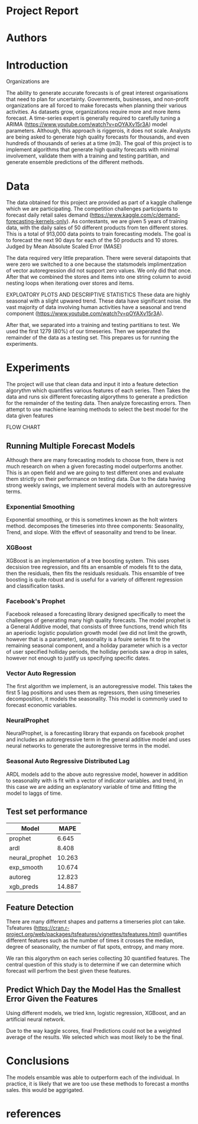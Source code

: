 # Project Report
# Authors
# Introduction

Organizations are

The ability to generate accurate forecasts is of great interest organisations that need to plan for uncertainty. Governments, businesses, and non-profit organizations are all forced to make forecasts when planning their various activities. As datasets grow, organizations require more and more items forecast. A time-series expert is generally required to carefully tuning a ARIMA (https://www.youtube.com/watch?v=pOYAXv15r3A) model parameters. Although, this approach is riggerois, it does not scale. Analysts are being asked to generate high quality forecasts for thousands, and even hundreds of thousands of series at a time (m3). The goal of this project is to implement algorithms that generate high quality forecasts with minimal involvement, validate them with a training and testing partitian, and generate ensemble predictions of the different methods.

# Data

The data obtained for this project are provided as part of a kaggle challenge which we are participating. The competition challenges participants to forecast daily retail sales demand (https://www.kaggle.com/c/demand-forecasting-kernels-only). As contestants, we are given 5 years of training data, with the daily sales of 50 different products from ten different stores. This is a total of 913,000 data points to train forecasting models. The goal is to forecast the next 90 days for each of the 50 products and 10 stores. Judged by Mean Absolute Scaled Error (MASE)

The data required very little preparation. There were several datapoints that were zero we switched to a one because the statsmodels implimentzation of vector autoregression did not support zero values. We only did that once. After that we combined the stores and items into one string column to avoid nesting loops when iterationg over stores and items.

EXPLOATORY PLOTS AND DESCRIPTIVE STATISTICS
These data are highly seasonal with a slight upwared trend. These data have significant noise. the vast majority of data involving human activities have a seasonal and trend component (https://www.youtube.com/watch?v=pOYAXv15r3A). 

After that, we separated into a training and testing partitians to test. We used the first 1279 (80%) of our timeseries. Then we seperated the remainder of the data as a testing set. This prepares us for running the experiments.

# Experiments

The project will use that clean data and input it into a feature detection algorythm which quantifies various features of each series. Then Takes the data and runs six different forecasting algorythms to generate a prediction for the remainder of the testing data. Then analyze forecasting errors. Then attempt to use machiene learning methods to select the best model for the data given features

FLOW CHART

## Running Multiple Forecast Models

Although there are many forecasting models to choose from, there is not much research on when a given forecasting model outperforms another. This is an open field and we are going to test different ones and evaluate them strictly on their performance on testing data. Due to the data having strong weekly swings, we implement several models with an autoregressive terms.

### Exponential Smoothing

Exponential smoothing, or this is sometimes known as the holt winters method. decomposes the timeseries into three components: Seasonality, Trend, and slope. With the effevt of seasonality and trend to be linear.

### XGBoost

XGBoost is an implementation of a tree boosting system. This uses decsision tree regression, and fits an ensamble of models fit to the data, then the residuals, then fits the residuals residuals. This ensamble of tree boosting is quite robust and is useful for a variety of different regression and classification tasks.

### Facebook's Prophet

Facebook released a forecasting library designed specifically to meet the challenges of generating many high quality forecasts. The model prophet is a General Additive model, that consists of three functions, trend which fits an aperiodic logistic population growth model (we did not limit the growth, however that is a parameter), seasonality is a fouire series fit to the remaining seasonal component, and a holiday parameter which is a vector of user specified holliday periods, the holliday periods saw a drop in sales, however not enough to justify us specifying specific dates. 

### Vector Auto Regression

The first algorithm we implement, is an autoregressive model. This takes the first 5 lag positions and uses them as regressors, then using timeseries decomposition, it models the seasonality. This model is commonly used to forecast economic variables. 

### NeuralProphet

NeuralProphet, is a forecasting library that expands on facebook prophet and includes an autoregressive term in the general additive model and uses neural networks to generate the autoregressive terms in the model.

### Seasonal Auto Regressive Distributed Lag

ARDL models add to the above auto regressive model, however in addition to seasonality with is fit with a vector of indicator variables. and trend, in this case we are adding an explanatory variable of time and fitting the model to laggs of time.

## Test set performance

|Model|MAPE|
|---|---|
|prophet         |   6.645|
|ardl            |   8.408|
|neural_prophet  |  10.263|
|exp_smooth      |  10.674|
|autoreg         |  12.823|
|xgb_preds       |  14.887|

## Feature Detection

There are many different shapes and patterns a timerseries plot can take. Tsfeatures (https://cran.r-project.org/web/packages/tsfeatures/vignettes/tsfeatures.html) quantifies different features such as the number of times it crosses the median, degree of seasonality, the number of flat spots, entropy, and many more. 

We ran this algorythm on each series collecting 30 quantified features. The central question of this study is to determine if we can determine which forecast will perfrom the best given these features. 

## Predict Which Day the Model Has the Smallest Error Given the Features

Using different models, we tried knn, logistic regression, XGBoost, and an artificial neural network. 

Due to the way kaggle scores, final Predictions could not be a weighted average of the results. We selected which was most likely to be the final.

# Conclusions

The models ensamble was able to outperform each of the individual. In practice, it is likely that we are too use these methods to forecast a months sales. this would be aggrigated.

# references
